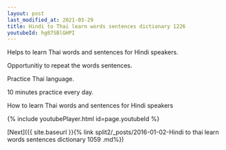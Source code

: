 ```yaml
---
layout: post
last_modified_at: 2021-03-29
title: Hindi to Thai learn words sentences dictionary 1226 
youtubeId: hg87SBlGHPI
---
```

 
 
Helps to learn Thai words and sentences for Hindi speakers.

Opportunitiy to repeat the words sentences. 

Practice Thai language. 
 
10 minutes practice every day. 
 
How to learn Thai words and sentences for Hindi speakers 
 
{% include youtubePlayer.html id=page.youtubeId %}
 
 
[Next]({{ site.baseurl }}{% link  split2/_posts/2016-01-02-Hindi to thai learn words sentences dictionary 1059 .md%})
 
